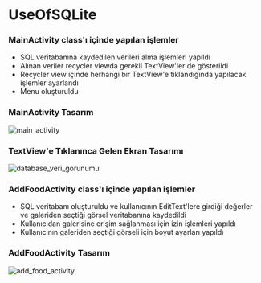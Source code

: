 # UseOfSQLite

### MainActivity class'ı içinde yapılan işlemler
- SQL veritabanına kaydedilen verileri alma işlemleri yapıldı
- Alınan veriler recycler viewda gerekli TextView'ler de gösterildi
- Recycler view içinde herhangi bir TextView'e tıklandığında yapılacak işlemler ayarlandı
- Menu oluşturuldu


### MainActivity Tasarım
![main_activity](https://user-images.githubusercontent.com/76566952/160411294-17ac10f9-94d9-4fc5-8a90-0536352d43bf.png)


### TextView'e Tıklanınca Gelen Ekran Tasarımı
![database_veri_gorunumu](https://user-images.githubusercontent.com/76566952/160412076-f17597ac-91b1-4db6-a0a7-df44c7397652.png)


### AddFoodActivity class'ı içinde yapılan işlemler
- SQL veritabanı oluşturuldu ve kullanıcının EditText'lere girdiği değerler ve galeriden seçtiği görsel veritabanına kaydedildi
- Kullanıcıdan galerisine erişim sağlanması için izin işlemleri yapıldı
- Kullanıcının galeriden seçtiği görseli için boyut ayarları yapıldı


### AddFoodActivity Tasarım
![add_food_activity](https://user-images.githubusercontent.com/76566952/160411409-f9f9d191-9997-4cdd-bf14-06768e1d5415.png)
